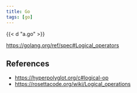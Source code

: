 ```yaml
---
title: Go
tags: [go]
---
```


{{< d "a.go" >}}

<https://golang.org/ref/spec#Logical_operators>

## References

- <https://hyperpolyglot.org/c#logical-op>
- <https://rosettacode.org/wiki/Logical_operations>
